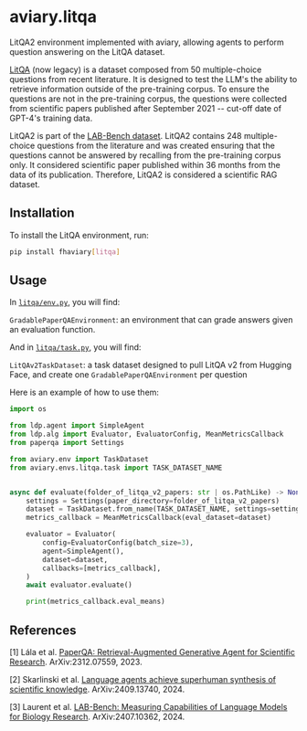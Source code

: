 # aviary.litqa

LitQA2 environment implemented with aviary,
allowing agents to perform question answering on the LitQA dataset.

[LitQA](https://github.com/Future-House/LitQA) (now legacy) is a dataset composed from 50 multiple-choice questions from recent literature.
It is designed to test the LLM's the ability to retrieve information outside of the pre-training corpus.
To ensure the questions are not in the pre-training corpus, the questions were collected
from scientific papers published after September 2021 -- cut-off date of GPT-4's training data.

LitQA2 is part of the [LAB-Bench dataset](https://arxiv.org/abs/2407.10362).
LitQA2 contains 248 multiple-choice questions from the literature and was created ensuring that the
questions cannot be answered by recalling from the pre-training corpus only.
It considered scientific paper published within 36 months from the data of its publication.
Therefore, LitQA2 is considered a scientific RAG dataset.

## Installation

To install the LitQA environment, run:

```bash
pip install fhaviary[litqa]
```

## Usage

In [`litqa/env.py`](litqa/env.py), you will find:

`GradablePaperQAEnvironment`: an environment that can grade answers given an evaluation function.

And in [`litqa/task.py`](litqa/task.py), you will find:

`LitQAv2TaskDataset`: a task dataset designed to pull LitQA v2 from Hugging Face,
and create one `GradablePaperQAEnvironment` per question

Here is an example of how to use them:

```python
import os

from ldp.agent import SimpleAgent
from ldp.alg import Evaluator, EvaluatorConfig, MeanMetricsCallback
from paperqa import Settings

from aviary.env import TaskDataset
from aviary.envs.litqa.task import TASK_DATASET_NAME


async def evaluate(folder_of_litqa_v2_papers: str | os.PathLike) -> None:
    settings = Settings(paper_directory=folder_of_litqa_v2_papers)
    dataset = TaskDataset.from_name(TASK_DATASET_NAME, settings=settings)
    metrics_callback = MeanMetricsCallback(eval_dataset=dataset)

    evaluator = Evaluator(
        config=EvaluatorConfig(batch_size=3),
        agent=SimpleAgent(),
        dataset=dataset,
        callbacks=[metrics_callback],
    )
    await evaluator.evaluate()

    print(metrics_callback.eval_means)
```

## References

[1] Lála et al. [PaperQA: Retrieval-Augmented Generative Agent for Scientific Research](https://arxiv.org/abs/2312.07559). ArXiv:2312.07559, 2023.

[2] Skarlinski et al. [Language agents achieve superhuman synthesis of scientific knowledge](https://arxiv.org/abs/2409.13740). ArXiv:2409.13740, 2024.

[3] Laurent et al. [LAB-Bench: Measuring Capabilities of Language Models for Biology Research](https://arxiv.org/abs/2407.10362). ArXiv:2407.10362, 2024.
